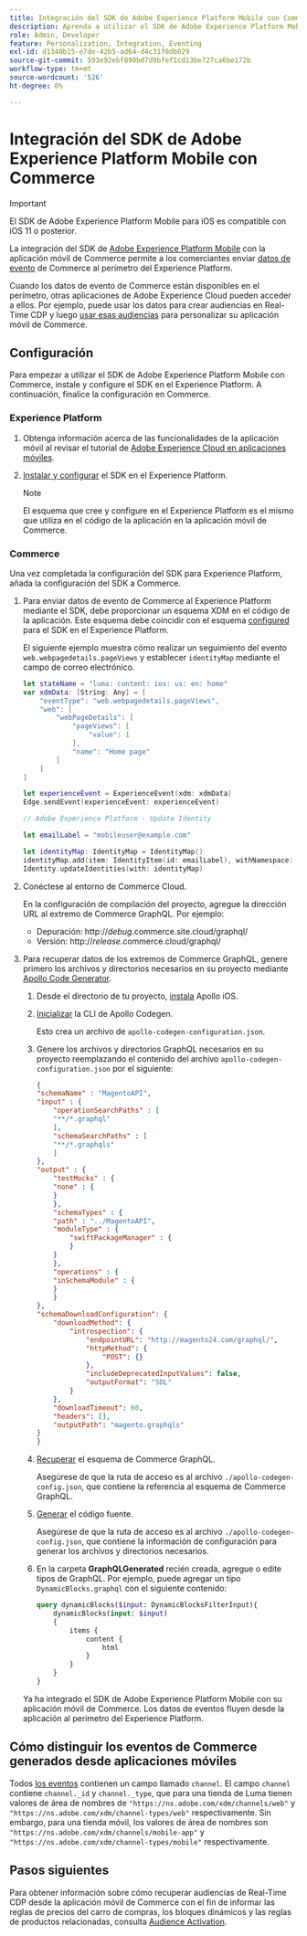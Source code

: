 ```yaml
---
title: Integración del SDK de Adobe Experience Platform Mobile con Commerce
description: Aprenda a utilizar el SDK de Adobe Experience Platform Mobile con su tienda de Commerce personalizada o sin encabezado.
role: Admin, Developer
feature: Personalization, Integration, Eventing
exl-id: d1340b15-e7de-42b5-ad64-d4c31f0db029
source-git-commit: 593e92ebf890bd7d9bfef1cd13be727ca6be172b
workflow-type: tm+mt
source-wordcount: '526'
ht-degree: 0%

---
```


# Integración del SDK de Adobe Experience Platform Mobile con Commerce

>[!IMPORTANT]
>
>El SDK de Adobe Experience Platform Mobile para iOS es compatible con iOS 11 o posterior.

La integración del SDK de [Adobe Experience Platform Mobile](https://developer.adobe.com/client-sdks/home/) con la aplicación móvil de Commerce permite a los comerciantes enviar [datos de evento](events.md) de Commerce al perímetro del Experience Platform.

Cuando los datos de evento de Commerce están disponibles en el perímetro, otras aplicaciones de Adobe Experience Cloud pueden acceder a ellos. Por ejemplo, puede usar los datos para crear audiencias en Real-Time CDP y luego [usar esas audiencias](https://experienceleague.adobe.com/docs/commerce-admin/customers/audience-activation.html) para personalizar su aplicación móvil de Commerce.

## Configuración

Para empezar a utilizar el SDK de Adobe Experience Platform Mobile con Commerce, instale y configure el SDK en el Experience Platform. A continuación, finalice la configuración en Commerce.

### Experience Platform

1. Obtenga información acerca de las funcionalidades de la aplicación móvil al revisar el tutorial de [Adobe Experience Cloud en aplicaciones móviles](https://experienceleague.adobe.com/docs/platform-learn/implement-mobile-sdk/overview.html).

1. [Instalar y configurar](https://developer.adobe.com/client-sdks/documentation/getting-started/) el SDK en el Experience Platform.

   >[!NOTE]
   >
   >El esquema que cree y configure en el Experience Platform es el mismo que utiliza en el código de la aplicación en la aplicación móvil de Commerce.

### Commerce

Una vez completada la configuración del SDK para Experience Platform, añada la configuración del SDK a Commerce.

1. Para enviar datos de evento de Commerce al Experience Platform mediante el SDK, debe proporcionar un esquema XDM en el código de la aplicación. Este esquema debe coincidir con el esquema [configured](https://developer.adobe.com/client-sdks/home/getting-started/set-up-schemas-and-datasets/) para el SDK en el Experience Platform.

   El siguiente ejemplo muestra cómo realizar un seguimiento del evento `web.webpagedetails.pageViews` y establecer `identityMap` mediante el campo de correo electrónico.

   ```swift
   let stateName = "luma: content: ios: us: en: home"
   var xdmData: [String: Any] = [
       "eventType": "web.webpagedetails.pageViews",
       "web": [
           "webPageDetails": [
               "pageViews": [
                   "value": 1
               ],
               "name": "Home page"
           ]
       ]
   ]
   
   let experienceEvent = ExperienceEvent(xdm: xdmData)
   Edge.sendEvent(experienceEvent: experienceEvent)
   
   // Adobe Experience Platform - Update Identity
   
   let emailLabel = "mobileuser@example.com"
   
   let identityMap: IdentityMap = IdentityMap()
   identityMap.add(item: IdentityItem(id: emailLabel), withNamespace: "Email")
   Identity.updateIdentities(with: identityMap)
   ```

1. Conéctese al entorno de Commerce Cloud.

   En la configuración de compilación del proyecto, agregue la dirección URL al extremo de Commerce GraphQL. Por ejemplo:

   - Depuración: http://_debug_.commerce.site.cloud/graphql/
   - Versión: http://_release_.commerce.cloud/graphql/

1. Para recuperar datos de los extremos de Commerce GraphQL, genere primero los archivos y directorios necesarios en su proyecto mediante [Apollo Code Generator](https://www.apollographql.com/docs/ios/).

   1. Desde el directorio de tu proyecto, [instala](https://www.apollographql.com/docs/ios/get-started#1-install-the-apollo-frameworks) Apollo iOS.

   1. [Inicializar](https://www.apollographql.com/docs/ios/code-generation/codegen-cli/#initialize) la CLI de Apollo Codegen.

      Esto crea un archivo de `apollo-codegen-configuration.json`.

   1. Genere los archivos y directorios GraphQL necesarios en su proyecto reemplazando el contenido del archivo `apollo-codegen-configuration.json` por el siguiente:

      ```json
      {
      "schemaName" : "MagentoAPI",
      "input" : {
          "operationSearchPaths" : [
          "**/*.graphql"
          ],
          "schemaSearchPaths" : [
          "**/*.graphqls"
          ]
      },
      "output" : {
          "testMocks" : {
          "none" : {
          }
          },
          "schemaTypes" : {
          "path" : "../MagentoAPI",
          "moduleType" : {
              "swiftPackageManager" : {
              }
          }
          },
          "operations" : {
          "inSchemaModule" : {
          }
          }
      },
      "schemaDownloadConfiguration": {
          "downloadMethod": {
              "introspection": {
                  "endpointURL": "http://magento24.com/graphql/",
                  "httpMethod": {
                      "POST": {}
                  },
                  "includeDeprecatedInputValues": false,
                  "outputFormat": "SDL"
              }
          },
          "downloadTimeout": 60,
          "headers": [],
          "outputPath": "magento.graphqls"
      }
      }
      ```

   1. [Recuperar](https://www.apollographql.com/docs/ios/code-generation/codegen-cli/#fetch-schema) el esquema de Commerce GraphQL.

      Asegúrese de que la ruta de acceso es al archivo `./apollo-codegen-config.json`, que contiene la referencia al esquema de Commerce GraphQL.

   1. [Generar](https://www.apollographql.com/docs/ios/code-generation/codegen-cli/#generate) el código fuente.

      Asegúrese de que la ruta de acceso es al archivo `./apollo-codegen-config.json`, que contiene la información de configuración para generar los archivos y directorios necesarios.

   1. En la carpeta **GraphQLGenerated** recién creada, agregue o edite tipos de GraphQL. Por ejemplo, puede agregar un tipo `DynamicBlocks.graphql` con el siguiente contenido:

      ```graphql
      query dynamicBlocks($input: DynamicBlocksFilterInput){
          dynamicBlocks(input: $input)
          {
              items {
                  content {
                      html
                  }
              }
          }
      }
      ```

   Ya ha integrado el SDK de Adobe Experience Platform Mobile con su aplicación móvil de Commerce. Los datos de eventos fluyen desde la aplicación al perímetro del Experience Platform.

## Cómo distinguir los eventos de Commerce generados desde aplicaciones móviles

Todos [los eventos](events.md) contienen un campo llamado `channel`. El campo `channel` contiene `channel._id` y `channel._type`, que para una tienda de Luma tienen valores de área de nombres de `"https://ns.adobe.com/xdm/channels/web"` y `"https://ns.adobe.com/xdm/channel-types/web"` respectivamente. Sin embargo, para una tienda móvil, los valores de área de nombres son `"https://ns.adobe.com/xdm/channels/mobile-app"` y `"https://ns.adobe.com/xdm/channel-types/mobile"` respectivamente.

## Pasos siguientes

Para obtener información sobre cómo recuperar audiencias de Real-Time CDP desde la aplicación móvil de Commerce con el fin de informar las reglas de precios del carro de compras, los bloques dinámicos y las reglas de productos relacionadas, consulta [Audience Activation](https://experienceleague.adobe.com/docs/commerce-admin/customers/audience-activation.html#retrieve-audiences-using-the-adobe-experience-platform-mobile-sdk).
